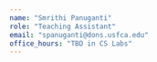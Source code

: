 ```yaml
---
name: "Smrithi Panuganti"
role: "Teaching Assistant"
email: "spanuganti@dons.usfca.edu"
office_hours: "TBD in CS Labs"
---
```

